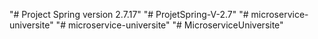 "# Project Spring version 2.7.17" 
"# ProjetSpring-V-2.7" 
"# microservice-universite" 
"# microservice-universite" 
"# MicroserviceUniversite" 
